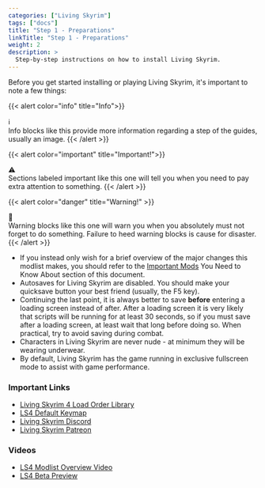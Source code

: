 ```yaml
---
categories: ["Living Skyrim"]
tags: ["docs"] 
title: "Step 1 - Preparations"
linkTitle: "Step 1 - Preparations"
weight: 2
description: >
  Step-by-step instructions on how to install Living Skyrim.
---
```


Before you get started installing or playing Living Skyrim, it's important to note a few things:

{{< alert color="info" title="Info">}}
<div class="alert-icon">ℹ️</div>
Info blocks like this provide more information regarding a step of the guides, usually an image.
{{< /alert >}}

{{< alert color="important" title="Important!">}}
<div class="alert-icon">⚠️</div>
Sections labeled important like this one will tell you when you need to pay extra attention to something.
{{< /alert >}}

{{< alert color="danger" title="Warning!" >}}
<div class="alert-icon">🛑</div>
Warning blocks like this one will warn you when you absolutely must not forget to do something. Failure to heed warning blocks is cause for disaster.
{{< /alert >}}

- If you instead only wish for a brief overview of the major changes this modlist makes, you should refer to the [Important Mods](/docs/living-skyrim/beginners-guide/importantmods) You Need to Know About section of this document.
- Autosaves for Living Skyrim are disabled. You should make your quicksave button your best friend (usually, the F5 key).
- Continuing the last point, it is always better to save **before** entering a loading screen instead of after. After a loading screen it is very likely that scripts will be running for at least 30 seconds, so if you must save after a loading screen, at least wait that long before doing so. When practical, try to avoid saving during combat.
- Characters in Living Skyrim are never nude - at minimum they will be wearing underwear.
- By default, Living Skyrim has the game running in exclusive fullscreen mode to assist with game performance.

### Important Links
- [Living Skyrim 4 Load Order Library](https://loadorderlibrary.com/lists/living-skyrim-4)
- [LS4 Default Keymap](http://www.keyboard-layout-editor.com/#/gists/a8c4e0948ac5e04d4bc4eaf7b130295f)
- [Living Skyrim Discord](https://discord.gg/thg2eRxf7z)
- [Living Skyrim Patreon](https://www.patreon.com/LivingSkyrim)

### Videos
- [LS4 Modlist Overview Video](https://www.youtube.com/watch?v=cielru_UErg)
- [LS4 Beta Preview](https://www.youtube.com/watch?v=1HDQne_yKZ8)